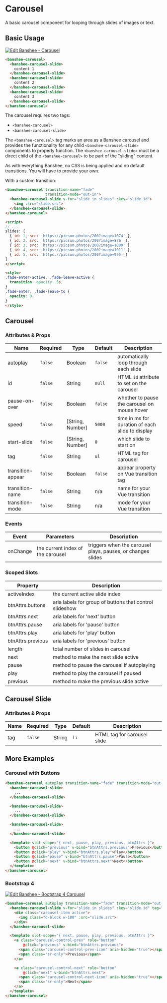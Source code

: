 # Carousel

A basic carousel component for looping through slides of images or text.

## Basic Usage

[![Edit Banshee - Carousel](https://codesandbox.io/static/img/play-codesandbox.svg)](https://codesandbox.io/s/o7zpp38815)

```html
<banshee-carousel>
  <banshee-carousel-slide>
    content 1
  </banshee-carousel-slide>
  <banshee-carousel-slide>
    content 2
  </banshee-carousel-slide>
  <banshee-carousel-slide>
    content 3
  </banshee-carousel-slide>
</banshee-carousel>
```

The carousel requires two tags:

- `<banshee-carousel>`
- `<banshee-carousel-slide>`

The `<banshee-carousel>` tag marks an area as a Banshee carousel and provides the functionality for any child `<banshee-carousel-slide>` components to properly function.  The `<banshee-carousel-slide>` must be a direct child of the `<banshee-carousel>` to be part of the "sliding" content.

As with everything Banshee, no CSS is being applied and no default transitions.  You will have to provide your own.

With a custom transition:

```html
<banshee-carousel transition-name="fade" 
                  transition-mode="out-in">
  <banshee-carousel-slide v-for="slide in slides" :key="slide.id">
    <img :src="slide.src">
  </banshee-carousel-slide>
</banshee-carousel>

<script>
// ...
slides: [
  { id: 1, src: 'https://picsum.photos/200?image=1074' },
  { id: 2, src: 'https://picsum.photos/200?image=876' },
  { id: 3, src: 'https://picsum.photos/200?image=1080' },
  { id: 4, src: 'https://picsum.photos/200?image=1011' },
  { id: 5, src: 'https://picsum.photos/200?image=995' }
]
</script>

<style>
.fade-enter-active, .fade-leave-active {
  transition: opacity .5s;
}
.fade-enter, .fade-leave-to {
  opacity: 0;
}
</style>
```

## Carousel

### Attributes & Props

| Name | Required | Type | Default | Description |
| ---  | ---      | ---  | ---     | ---         |
| autoplay | `false` | Boolean | `false` | automatically loop through each slide |
| id | `false` | String | `null` | HTML `id` attribute to set on the carousel |
| pause-on-over | `false` | Boolean | `false` | whether to pause the carousel on mouse hover |
| speed | `false` | [String, Number] | `5000` | time in ms for duration of each slide to display |
| start-slide | `false` | [String, Number] | `0` | which slide to start on |
| tag | `false` | String | `ul` | HTML tag for carousel |
| transition-appear | `false` | Boolean | `false` | appear property on Vue transition tag |
| transition-name | `false` | String | n/a | name for your Vue transition |
| transition-mode | `false` | String | n/a | mode for your Vue transition |

### Events

| Event | Parameters | Description |
| ---   | ---        | ---         |
| onChange | the current index of the carousel | triggers when the carousel plays, pauses, or changes slides |

### Scoped Slots

| Property | Description |
| ---      | ---         |
| activeIndex | the current active slide index |
| btnAttrs.buttons | aria labels for group of buttons that control slideshow |
| btnAttrs.next | aria labels for 'next' button |
| btnAttrs.pause | aria labels for 'pause' button |
| btnAttrs.play | aria labels for 'play' button | 
| btnAttrs.previous | aria labels for 'previous' button |
| length | total number of slides in carousel |
| next | method to make the next slide active | 
| pause | method to pause the carousel if autoplaying |
| play | method to play the carousel if paused |
| previous | method to make the previous slide active

## Carousel Slide

### Attributes & Props

| Name | Required | Type | Default | Description |
| ---  | ---      | ---  | ---     | ---         |
| tag  | `false`  | String | `li`  | HTML tag for carousel slide |

## More Examples

### Carousel with Buttons

```html
<banshee-carousel autoplay transition-name="fade" transition-mode="out-in">
  <banshee-carousel-slide>
    ...
  </banshee-carousel-slide>

  <banshee-carousel-slide>
    ...
  </banshee-carousel-slide>

  <banshee-carousel-slide>
    ...
  </banshee-carousel-slide>

  <template slot-scope="{ next, pause, play, previous, btnAttrs }">
    <button @click="previous" v-bind="btnAttrs.previous">Previous</button>
    <button @click="play" v-bind="btnAttrs.play">Play</button>
    <button @click="pause" v-bind="btnAttrs.pause">Pause</button>
    <button @click="next" v-bind="btnAttrs.next">Next</button>
  </template>
</banshee-carousel>
```

### Bootstrap 4

[![Edit Banshee - Bootstrap 4 Carousel](https://codesandbox.io/static/img/play-codesandbox.svg)](https://codesandbox.io/s/38mokl6k4m?module=%2Fsrc%2FApp.vue)

```html
<banshee-carousel autoplay transition-name="fade" transition-mode="out-in" tag="div" class="carousel slide">  
  <banshee-carousel-slide v-for="slide in slides" :key="slide.id" tag="div" class="carousel-inner">
    <div class="carousel-item active">
      <img class="d-block w-100" :src="slide.src">
    </div>
  </banshee-carousel-slide>

  <template slot-scope="{ next, pause, play, previous, btnAttrs }">
    <a class="carousel-control-prev" role="button"
        @click="previous" v-bind="btnAttrs.previous">
      <span class="carousel-control-prev-icon" aria-hidden="true"></span>
      <span class="sr-only">Previous</span>
    </a>

    <a class="carousel-control-next" role="button"
        @click="next" v-bind="btnAttrs.next">
      <span class="carousel-control-next-icon" aria-hidden="true"></span>
      <span class="sr-only">Next</span>
    </a>
  </template>
</banshee-carousel>   
```
